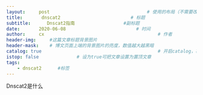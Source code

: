 ```yaml
---
layout:     post                                    # 使用的布局（不需要改）
title:       dnscat2                          # 标题 
subtitle:      Dnscat2指南                  #副标题
date:       2020-06-08                          # 时间
author:     cx                                          # 作者
header-img:     #这篇文章标题背景图片
header-mask:    # 博文页面上端的背景图片的亮度，数值越大越黑暗
catalog: true                                           # 开启catalog，将在博文侧边展示博文的结构
istop: false              # 设为true可把文章设置为置顶文章
tags:
    - dnscat2      #标签
---
```



Dnscat2是什么